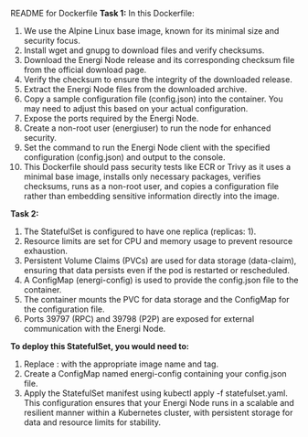 README for Dockerfile
**Task 1:**
In this Dockerfile:
1. We use the Alpine Linux base image, known for its minimal size and security focus.
2. Install wget and gnupg to download files and verify checksums.
3. Download the Energi Node release and its corresponding checksum file from the official download page.
4. Verify the checksum to ensure the integrity of the downloaded release.
5. Extract the Energi Node files from the downloaded archive.
6. Copy a sample configuration file (config.json) into the container. You may need to adjust this based on your actual configuration.
7. Expose the ports required by the Energi Node.
8. Create a non-root user (energiuser) to run the node for enhanced security.
9. Set the command to run the Energi Node client with the specified configuration (config.json) and output to the console.
10. This Dockerfile should pass security tests like ECR or Trivy as it uses a minimal base image, installs only necessary packages, verifies checksums, runs as a non-root user, and copies a configuration file rather than embedding sensitive information directly into the image.


**Task 2:**
1. The StatefulSet is configured to have one replica (replicas: 1).
2. Resource limits are set for CPU and memory usage to prevent resource exhaustion.
3. Persistent Volume Claims (PVCs) are used for data storage (data-claim), ensuring that data persists even if the pod is restarted or rescheduled.
4. A ConfigMap (energi-config) is used to provide the config.json file to the container.
5. The container mounts the PVC for data storage and the ConfigMap for the configuration file.
6. Ports 39797 (RPC) and 39798 (P2P) are exposed for external communication with the Energi Node.

**To deploy this StatefulSet, you would need to:**
1. Replace <your-docker-image>:<tag> with the appropriate image name and tag.
2. Create a ConfigMap named energi-config containing your config.json file.
3. Apply the StatefulSet manifest using kubectl apply -f statefulset.yaml.
This configuration ensures that your Energi Node runs in a scalable and resilient manner within a Kubernetes cluster, with persistent storage for data and resource limits for stability.
